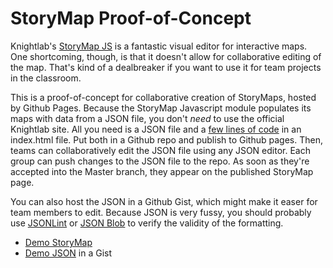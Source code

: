 # StoryMap Proof-of-Concept
Knightlab's [StoryMap JS](https://storymap.knightlab.com/) is a fantastic visual editor for interactive maps. One shortcoming, though, is that it doesn't allow for collaborative editing of the map. That's kind of a dealbreaker if you want to use it for team projects in the classroom.

This is a proof-of-concept for collaborative creation of StoryMaps, hosted by Github Pages. Because the StoryMap Javascript module populates its maps with data from a JSON file, you don't *need* to use the official Knightlab site. All you need is a JSON file and a [few lines of code](https://storymap.knightlab.com/advanced/) in an index.html file. Put both in a Github repo and publish to Github pages. Then, teams can collaboratively edit the JSON file using any JSON editor. Each group can push changes to the JSON file to the repo. As soon as they're accepted into the Master branch, they appear on the published StoryMap page.

You can also host the JSON in a Github Gist, which might make it easer for team members to edit. Because JSON is very fussy, you should probably use [JSONLint](https://jsonlint.com/) or [JSON Blob](https://jsonblob.com/1360ce72-7dc6-11eb-b747-2bcd29c52918) to verify the validity of the formatting.

* [Demo StoryMap](https://samplereality.github.io/storymap/)
* [Demo JSON](https://gist.github.com/samplereality/4b24d467450631c59c65b72659408b14) in a Gist
